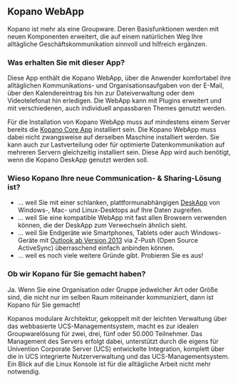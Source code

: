 ## Kopano WebApp

Kopano ist mehr als eine Groupware. Deren Basisfunktionen werden mit neuen Komponenten erweitert, die auf einem natürlichen Weg Ihre alltägliche Geschäftskommunikation sinnvoll und hilfreich ergänzen.

### Was erhalten Sie mit dieser App?

Diese App enthält die Kopano WebApp, über die Anwender komfortabel ihre alltäglichen Kommunikations- und Organisationsaufgaben von der E-Mail, über den Kalendereintrag bis hin zur Dateiverwaltung oder dem Videotelefonat hin erledigen. Die WebApp kann mit Plugins erweitert und mit verschiedenen, auch individuell anpassbaren Themes genutzt werden.

Für die Installation von Kopano WebApp muss auf mindestens einem Server bereits die [Kopano Core App](#module=appcenter:appcenter:0:id:kopano-core) installiert sein. Die Kopano WebApp muss dabei nicht zwangsweise auf derselben Maschine installiert werden. Sie kann auch zur Lastverteilung oder für optimierte Datenkommunikation auf mehreren Servern gleichzeitig installiert sein. Diese App wird auch benötigt, wenn die Kopano DeskApp genutzt werden soll.

### Wieso Kopano Ihre neue Communication- & Sharing-Lösung ist?

*   … weil Sie mit einer schlanken, plattformunabhängigen [DeskApp](https://kopano.com/produkte/deskapp/?lang=de) von Windows-, Mac- und Linux-Desktops auf Ihre Daten zugreifen.
*   … weil Sie eine kompatible WebApp mit fast allen Browsern verwenden können, die der DeskApp zum Verwechseln ähnlich sieht.
*   … weil Sie Endgeräte wie Smartphones, Tablets oder auch Windows-Geräte mit [Outlook ab Version 2013](https://kopano.com/produkte/kopano-outlook-extension-koe/?lang=de) via Z-Push (Open Source ActiveSync) überraschend einfach anbinden können.
*   … weil es noch viele weitere Gründe gibt. Probieren Sie es aus!

### Ob wir Kopano für Sie gemacht haben?

Ja. Wenn Sie eine Organisation oder Gruppe jedwelcher Art oder Größe sind, die nicht nur im selben Raum miteinander kommuniziert, dann ist Kopano für Sie gemacht!

Kopanos modulare Architektur, gekoppelt mit der leichten Verwaltung über das webbasierte UCS-Managementsystem, macht es zur idealen Groupwarelösung für zwei, drei, fünf oder 50.000 Teilnehmer. Das Management des Servers erfolgt dabei, unterstützt durch die eigens für Univention Corporate Server (UCS) entwickelte Integration, komplett über die in UCS integrierte Nutzerverwaltung und das UCS-Managementsystem. Ein Blick auf die Linux Konsole ist für die alltägliche Arbeit nicht mehr notwendig.